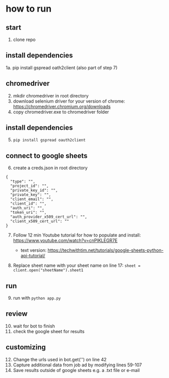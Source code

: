 # how to run

## start
1. clone repo

## install dependencies
1a. pip install gspread oath2client (also part of step 7)

## chromedriver
2. mkdir chromedriver in root directory
3. download selenium driver for your version of chrome: https://chromedriver.chromium.org/downloads
4. copy chromedriver.exe to chromedriver folder

## install dependencies
5. ```pip install gspread oauth2client```

## connect to google sheets
6. create a creds.json in root directory

```
{
  "type": "",
  "project_id": "",
  "private_key_id": "",
  "private_key": "",
  "client_email": "",
  "client_id": "",
  "auth_uri": "",
  "token_uri": "",
  "auth_provider_x509_cert_url": "",
  "client_x509_cert_url": ""
}
```

7. Follow 12 min Youtube tutorial for how to populate and install: https://www.youtube.com/watch?v=cnPlKLEGR7E
   * text version: https://techwithtim.net/tutorials/google-sheets-python-api-tutorial/

8. Replace sheet name with your sheet name on line 17: ```sheet = client.open("sheetName").sheet1```

## run
9. run with ```python app.py```

## review
10. wait for bot to finish
11. check the google sheet for results

## customizing
12. Change the urls used in bot.get('') on line 42
13. Capture additional data from job ad by modifying lines 59-107
14. Save results outside of google sheets e.g. a .txt file or e-mail
